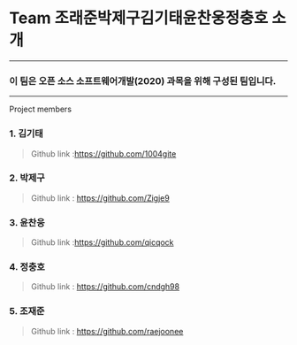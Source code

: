 Team 조래준박제구김기태윤찬웅정충호 소개
=
****
### 이 팀은 오픈 소스 소프트웨어개발(2020) 과목을 위해 구성된 팀입니다.
****
Project members
### 1. 김기태
   >Github link :<https://github.com/1004gite> 
### 2. 박제구
  >Github link : <https://github.com/Zigje9>   
### 3. 윤찬웅
  >Github link :<https://github.com/qicqock>
### 4. 정충호
  >Github link : <https://github.com/cndgh98>
### 5. 조재준
  >Github link : <https://github.com/raejoonee>



